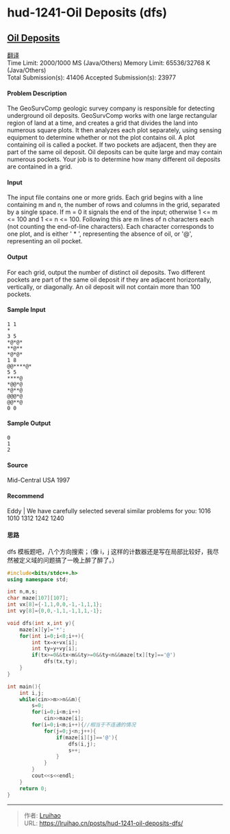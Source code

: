 # hud-1241-Oil Deposits (dfs)


## [Oil Deposits](http://acm.hdu.edu.cn/showproblem.php?pid=1241)
[翻译](https://vjudge.net/contest/238973#problem/L)  
Time Limit: 2000/1000 MS (Java/Others)    Memory Limit: 65536/32768 K (Java/Others)  
Total Submission(s): 41406    Accepted Submission(s): 23977  

#### Problem Description
The GeoSurvComp geologic survey company is responsible for detecting underground oil deposits. GeoSurvComp works with one large rectangular region of land at a time, and creates a grid that divides the land into numerous square plots. It then analyzes each plot separately, using sensing equipment to determine whether or not the plot contains oil. A plot containing oil is called a pocket. If two pockets are adjacent, then they are part of the same oil deposit. Oil deposits can be quite large and may contain numerous pockets. Your job is to determine how many different oil deposits are contained in a grid. 

#### Input
The input file contains one or more grids. Each grid begins with a line containing m and n, the number of rows and columns in the grid, separated by a single space. If m = 0 it signals the end of the input; otherwise 1 <= m <= 100 and 1 <= n <= 100. Following this are m lines of n characters each (not counting the end-of-line characters). Each character corresponds to one plot, and is either ' * ', representing the absence of oil, or '@', representing an oil pocket.

#### Output
For each grid, output the number of distinct oil deposits. Two different pockets are part of the same oil deposit if they are adjacent horizontally, vertically, or diagonally. An oil deposit will not contain more than 100 pockets.

#### Sample Input
    1 1
    *
    3 5
    *@*@*
    **@**
    *@*@*
    1 8
    @@****@*
    5 5 
    ****@
    *@@*@
    *@**@
    @@@*@
    @@**@
    0 0 

#### Sample Output
    0
    1
    2

#### Source
Mid-Central USA 1997

#### Recommend
Eddy   |   We have carefully selected several similar problems for you:  1016 1010 1312 1242 1240 

#### 思路
dfs 模板题吧，八个方向搜索；（像 i，j 这样的计数器还是写在局部比较好，我尽然被定义域的问题搞了一晚上醉了醉了。）

```cpp
#include<bits/stdc++.h>
using namespace std;

int n,m,s;
char maze[107][107];
int vx[8]={-1,1,0,0,-1,-1,1,1};
int vy[8]={0,0,-1,1,-1,1,1,-1};

void dfs(int x,int y){
    maze[x][y]='*';
    for(int i=0;i<8;i++){
        int tx=x+vx[i];
        int ty=y+vy[i];
        if(tx>=0&&tx<m&&ty>=0&&ty<n&&maze[tx][ty]=='@')
            dfs(tx,ty);
    }
}

int main(){
    int i,j;
    while(cin>>m>>n&&m){
        s=0;
        for(i=0;i<m;i++)
            cin>>maze[i];
        for(i=0;i<m;i++){//相当于不连通的情况
            for(j=0;j<n;j++){
                if(maze[i][j]=='@'){
                    dfs(i,j);
                    s++;
                }
            }
        }
        cout<<s<<endl;
    }
	return 0;
}
```

---

> 作者: [Lruihao](https://github.com/Lruihao)  
> URL: https://lruihao.cn/posts/hud-1241-oil-deposits-dfs/  

